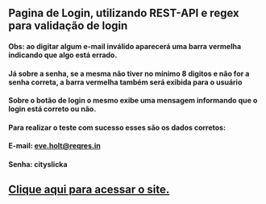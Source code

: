 ## Pagina de Login, utilizando REST-API e regex para validação de login
#### Obs: ao digitar algum e-mail inválido aparecerá uma barra vermelha indicando que algo está errado.
#### Já sobre a senha, se a mesma não tiver no mínimo 8 digitos e não for a senha correta, a barra vermelha também será exibida para o usuário
#### Sobre o botão de login o mesmo exibe uma mensagem informando que o login está correto ou não.
#### Para realizar o teste com sucesso esses são os dados corretos:
#### E-mail: eve.holt@reqres.in
#### Senha: cityslicka
## <a href="https://joaodedeusrsfilho.github.io/paginadelogin/"> Clique aqui para acessar o site.
<img scr=imagem.png>
